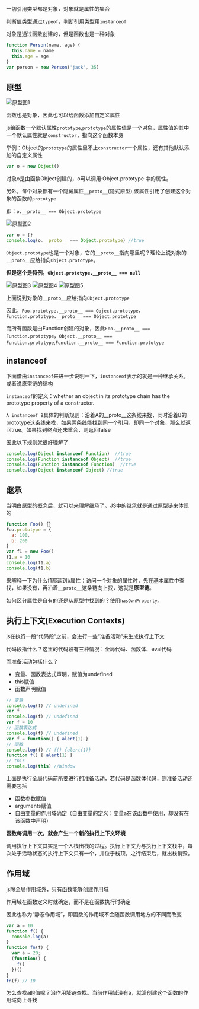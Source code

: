 一切引用类型都是对象，对象就是属性的集合

判断值类型通过`typeof`，判断引用类型用`instanceof`

对象是通过函数创建的，但是函数也是一种对象
```js
function Person(name, age) {
  this.name = name
  this.age = age
}
var person = new Person('jack', 35)
```
## 原型
![原型图1](http://images.cnitblog.com/blog/138012/201409/172130097842386.png)

函数也是对象，因此也可以给函数添加自定义属性

js给函数一个默认属性`prototype`,`prototype`的属性值是一个对象，属性值的其中一个默认属性就是`constructor`，指向这个函数本身

举例：Object的`prototype`的属性里不止`constructor`一个属性，还有其他默认添加的自定义属性
```js
var o = new Object()
```
对象o是由函数Object创建的，o可以调用·Object.prototype·中的属性。

另外，每个对象都有一个隐藏属性`__proto__`(隐式原型),该属性引用了创建这个对象的函数的`prototype`

即：`o.__proto__ === Object.prototype`

![原型图2](http://images.cnitblog.com/blog/138012/201409/181509180812624.png)
```js
var o = {}
console.log(o.__proto__ === Object.prototype) //true
```
`Object.prototype`也是一个对象，它的`__proto__`指向哪里呢？理论上说对象的`__proto__`应给指向`Object.prototype`。

**但是这个是特例，`Object.prototype.__proto__ === null`**

![原型图3](http://images.cnitblog.com/blog/138012/201409/181510403153733.png)
![原型图4](http://images.cnitblog.com/blog/138012/201409/181512489403338.png)
![原型图5](http://images.cnitblog.com/blog/138012/201409/181512068463597.png)

上面说到对象的`__proto__`应给指向`Object.prototype`

因此，`Foo.prototype.__proto__ === Object.prototype`，`Function.prototype.__proto__ === Object.prototype`

而所有函数是由Function创建的对象，因此`Foo.__proto__ === Function.protptype`，`Object.__proto__ === Function.prototype`,`Function.__proto__ === Function.prototype`
## instanceof

下面借由`instanceof`来进一步说明一下，`instanceof`表示的就是一种继承关系，或者说原型链的结构

`instanceof`的定义：whether an object in its prototype chain has the prototype property of a constructor.

`A instanceof B`具体的判断规则：沿着A的__proto__这条线来找，同时沿着B的prototype这条线来找，如果两条线能找到同一个引用，即同一个对象，那么就返回true。如果找到终点还未重合，则返回false

因此以下规则就很好理解了
```js
console.log(Object instanceof Function)  //true
console.log(Function instanceof Object)  //true
console.log(Function instanceof Function)  //true
console.log(Object instanceof Object) //true
```
## 继承
当明白原型的概念后，就可以来理解继承了。JS中的继承就是通过原型链来体现的
```js
function Foo() {}
Foo.prototype = {
  a: 100,
  b: 200
}
var f1 = new Foo()
f1.a = 10
console.log(f1.a)
console.log(f1.b)
```
来解释一下为什么f1都读到b属性：访问一个对象的属性时，先在基本属性中查找，如果没有，再沿着`__proto__`这条链向上找，这就是**原型链**。

如何区分属性是自有的还是从原型中找到的？使用`hasOwnProperty`。
## 执行上下文(Execution Contexts)
js在执行一段“代码段”之前，会进行一些“准备活动”来生成执行上下文

代码段指什么？这里的代码段有三种情况：全局代码、函数体、eval代码

而准备活动包括什么？
- 变量、函数表达式声明，赋值为undefined
- this赋值
- 函数声明赋值
```js
// 变量
console.log(f) // undefined
var f
console.log(f) // undefined
var f = 10
// 函数表达式
console.log(f) // undefined
var f = function() { alert(1) }
// 函数
console.log(f) // f() {alert(1)}
function f() { alert(1) }
// this
console.log(this) //Window
```
上面是执行全局代码前所要进行的准备活动，若代码是函数体代码，则准备活动还需要包括
- 函数参数赋值
- arguments赋值
- 自由变量的作用域确定（自由变量的定义：变量a在该函数中使用，却没有在该函数中声明）

**函数每调用一次，就会产生一个新的执行上下文环境**

调用执行上下文其实是一个入栈出栈的过程。执行上下文为与执行上下文栈中，每次处于活动状态的执行上下文只有一个，并位于栈顶。之行结束后，就出栈销毁。
## 作用域
js除全局作用域外，只有函数能够创建作用域

作用域在函数定义时就确定，而不是在函数执行时确定

因此也称为“静态作用域”，即函数的作用域不会随函数调用地方的不同而改变
```js
var a = 10
function f() {
  console.log(a)
}
function fn(f) {
  var a = 20;
  (function() {
    f()
  })()
}
fn(f) // 10
```
怎么查找a的值呢？沿作用域链查找。当前作用域没有a，就沿创建这个函数的作用域向上寻找
